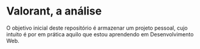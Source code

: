 # Valorant, a análise
 O objetivo inicial deste repositório é armazenar um projeto pessoal, cujo intuito é por em prática aquilo que estou aprendendo em Desenvolvimento Web.
